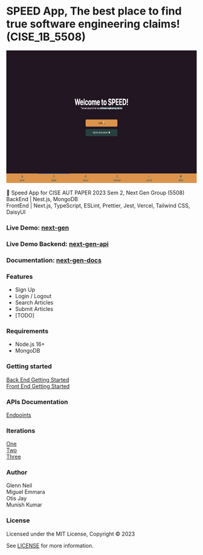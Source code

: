 # SPEED App, The best place to find true software engineering claims! (CISE_1B_5508)

<p align="center">
  <a href="https://next-gen.miguelemmara.me/"><img height="350" src="screenshots/app_image.png?raw=true" alt="Next Gen Speed App"></a>
</p>

🚀 Speed App for CISE AUT PAPER 2023 Sem 2, Next Gen Group (5508)
<br>
BackEnd | Nest.js, MongoDB
<br>
FrontEnd | Next.js, TypeScript, ESLint, Prettier, Jest, Vercel, Tailwind CSS, DaisyUI

### Live Demo: [next-gen](https://next-gen.miguelemmara.me/)
### Live Demo Backend: [next-gen-api](https://next-gen-api.miguelemmara.me/)


### Documentation: [next-gen-docs](https://next-gen-docs.miguelemmara.me/)

### Features

- Sign Up
- Login / Logout
- Search Articles
- Submit Articles
- [TODO]

### Requirements

- Node.js 16+
- MongoDB

### Getting started

[Back End Getting Started](https://next-gen-docs.miguelemmara.me/documentation/backend/getting-started.html)
<br>
[Front End Getting Started](https://next-gen-docs.miguelemmara.me/documentation/frontend/getting-started.html)

### APIs Documentation

[Endpoints](https://next-gen-docs.miguelemmara.me/documentation/backend/api-documentation.html)

### Iterations

[One](https://next-gen-docs.miguelemmara.me/iterations/iteration-1.html)
<br>
[Two](https://next-gen-docs.miguelemmara.me/iterations/iteration-2.html)
<br>
[Three](https://next-gen-docs.miguelemmara.me/iterations/iteration-3.html)

### Author

Glenn Neil
<br>
Miguel Emmara
<br>
Otis Jay
<br>
Munish Kumar

### License

Licensed under the MIT License, Copyright © 2023

See [LICENSE](LICENSE) for more information.
